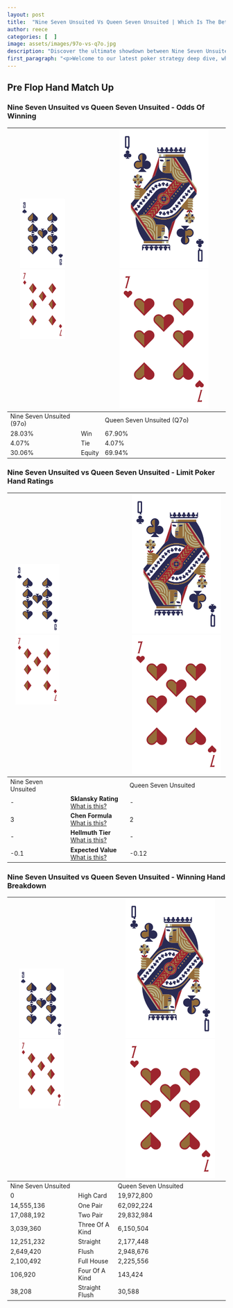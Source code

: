 ```yaml
---
layout: post
title:  "Nine Seven Unsuited Vs Queen Seven Unsuited | Which Is The Better Hand In Poker? A Complete Guide"
author: reece
categories: [  ]
image: assets/images/97o-vs-q7o.jpg
description: "Discover the ultimate showdown between Nine Seven Unsuited and Queen Seven Unsuited in poker! Uncover the odds, strategies, and scenarios where one hand triumphs over the other. Get ready to up your poker game with this thrilling analysis."
first_paragraph: "<p>Welcome to our latest poker strategy deep dive, where we're pitting two distinct hands against each other in a high-stakes showdown: Nine Seven Unsuited vs Queen Seven Unsuited.</p><p>In the dynamic world of poker, every decision counts, and knowing which hand holds the upper hand is key to your success at the table.</p><p>In this article, we'll dissect these two hands, explore the scenarios where one dominates the other, and equip you with the knowledge to make strategic choices that can tip the odds in your favor.</p><p>Get ready to unravel the intriguing dynamics of these poker hands and elevate your game to new heights.</p>"
---
```




[comment]: # (sp0)

## Pre Flop Hand Match Up

<div class="table hand-ratings" markdown="1"> 



### Nine Seven Unsuited vs Queen Seven Unsuited - Odds Of Winning


    
| ![image info](assets/images/hand1/9.png) ![image info](assets/images/hand1/7o.png) |  | ![image info](assets/images/hand2/Q.png) ![image info](assets/images/hand2/7o.png) |
| -------- | -------- | -------- |
| Nine Seven Unsuited (97o) |  | Queen Seven Unsuited (Q7o) |
| 28.03% | Win | 67.90% |
| 4.07% | Tie | 4.07% |
| 30.06% | Equity | 69.94% |




[comment]: # (sp1)



### Nine Seven Unsuited vs Queen Seven Unsuited - Limit Poker Hand Ratings


    
| ![image info](assets/images/hand1/9.png) ![image info](assets/images/hand1/7o.png) |  | ![image info](assets/images/hand2/Q.png) ![image info](assets/images/hand2/7o.png) |
| -------- | -------- | -------- |
| Nine Seven Unsuited |  | Queen Seven Unsuited |
| - | **Sklansky Rating** [What is this?](/sklansky-rating-explained) | - |
| 3 | **Chen Formula** [What is this?](/chen-formula-explained) | 2 |
| - | **Hellmuth Tier** [What is this?](/Hellmuth-tier-explained) | - |
| -0.1 | **Expected Value** [What is this?](/expected-value-explained) | -0.12 |




[comment]: # (sp2)



### Nine Seven Unsuited vs Queen Seven Unsuited - Winning Hand Breakdown


    
| ![image info](assets/images/hand1/9.png) ![image info](assets/images/hand1/7o.png) |  | ![image info](assets/images/hand2/Q.png) ![image info](assets/images/hand2/7o.png) |
| -------- | -------- | -------- |
| Nine Seven Unsuited |  | Queen Seven Unsuited |
| 0 | High Card | 19,972,800 |
| 14,555,136 | One Pair | 62,092,224 |
| 17,088,192 | Two Pair | 29,832,984 |
| 3,039,360 | Three Of A Kind | 6,150,504 |
| 12,251,232 | Straight | 2,177,448 |
| 2,649,420 | Flush | 2,948,676 |
| 2,100,492 | Full House | 2,225,556 |
| 106,920 | Four Of A Kind | 143,424 |
| 38,208 | Straight Flush | 30,588 |




[comment]: # (sp3)



</div>

[comment]: # (sp4)



[comment]: # (sp5)

